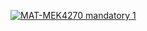 [![MAT-MEK4270 mandatory 1](https://github.com/livelstorborg/MAT-MEK4270/actions/workflows/mandatory1.yml/badge.svg?branch=main)](https://github.com/livelstorborg/MAT-MEK4270/actions/workflows/mandatory1.yml)